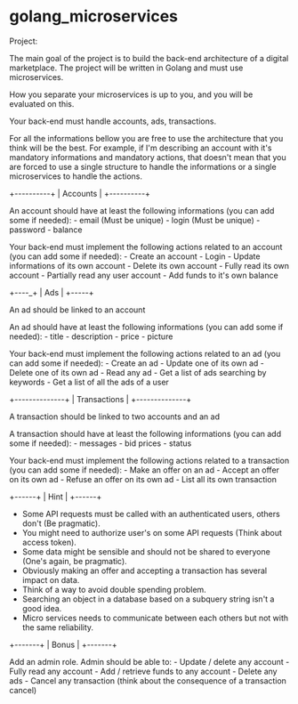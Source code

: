 # golang_microservices

Project:

The main goal of the project is to build the back-end architecture of a digital marketplace.
The project will be written in Golang and must use microservices.

How you separate your microservices is up to you, and you will be evaluated on this.

Your back-end must handle accounts, ads, transactions.

For all the informations bellow you are free to use the architecture that you think will be the best.
For example, if I'm describing an account with it's mandatory informations and mandatory actions, that doesn't mean that you are forced to use a single structure to handle the informations or a single microservices to handle the actions.

+----------+
| Accounts |
+----------+

An account should have at least the following informations (you can add some if needed):
    - email (Must be unique)
    - login (Must be unique)
    - password
    - balance

Your back-end must implement the following actions related to an account (you can add some if needed):
    - Create an account
    - Login
    - Update informations of its own account
    - Delete its own account
    - Fully read its own account
    - Partially read any user account
    - Add funds to it's own balance

+----_+
| Ads |
+-----+

An ad should be linked to an account

An ad should have at least the following informations (you can add some if needed):
    - title
    - description
    - price
    - picture

Your back-end must implement the following actions related to an ad (you can add some if needed):
    - Create an ad
    - Update one of its own ad
    - Delete one of its own ad
    - Read any ad
    - Get a list of ads searching by keywords
    - Get a list of all the ads of a user

+--------------+
| Transactions |
+--------------+

A transaction should be linked to two accounts and an ad

A transaction should have at least the following informations (you can add some if needed):
    - messages
    - bid prices
    - status

Your back-end must implement the following actions related to a transaction (you can add some if needed):
    - Make an offer on an ad
    - Accept an offer on its own ad
    - Refuse an offer on its own ad
    - List all its own transaction

+------+
| Hint |
+------+

- Some API requests must be called with an authenticated users, others don't (Be pragmatic).
- You might need to authorize user's on some API requests (Think about access token).
- Some data might be sensible and should not be shared to everyone (One's again, be pragmatic).
- Obviously making an offer and accepting a transaction has several impact on data.
- Think of a way to avoid double spending problem.
- Searching an object in a database based on a subquery string isn't a good idea.
- Micro services needs to communicate between each others but not with the same reliability.

+-------+
| Bonus |
+-------+

Add an admin role. Admin should be able to:
    - Update / delete any account
    - Fully read any account
    - Add / retrieve funds to any account
    - Delete any ads
    - Cancel any transaction (think about the consequence of a transaction cancel)
